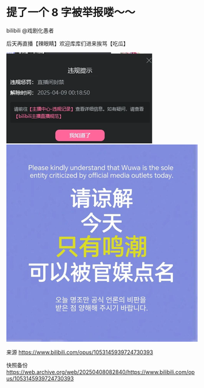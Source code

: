 # 提了一个 8 字被举报喽～～

bilibili @戏剧化愚者

后天再直播【辣眼睛】欢迎库库们进来挨骂【吃瓜】

![](https://raw.githubusercontent.com/KugouGames/iming-blog/refs/heads/main/evil-of-kurogames/images/1053145939724730393/1.png)
![](https://raw.githubusercontent.com/KugouGames/iming-blog/refs/heads/main/evil-of-kurogames/images/1053145939724730393/2.jpg)

来源 https://www.bilibili.com/opus/1053145939724730393

快照备份 https://web.archive.org/web/20250408082840/https://www.bilibili.com/opus/1053145939724730393
